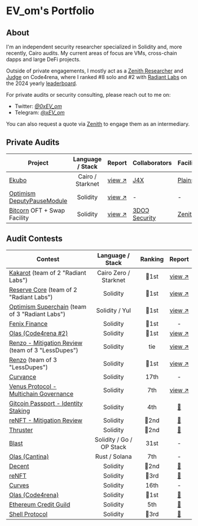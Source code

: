 # EV_om's Portfolio

## About

I'm an independent security researcher specialized in Solidity and, more recently, Cairo audits. My current areas of focus are VMs, cross-chain dapps and large DeFi projects.

Outside of private engagements, I mostly act as a [Zenith Researcher](https://code4rena.com/zenith) and [Judge](https://docs.code4rena.com/roles/judges) on Code4rena, where I ranked #8 solo and #2 with [Radiant Labs](https://code4rena.com/@RadiantLabs) on the 2024 yearly [leaderboard](https://code4rena.com/leaderboard?timeframe=2024).

For private audits or security consulting, please reach out to me on:

- Twitter: [*@0xEV_om*](https://twitter.com/0xEV_om) 
- Telegram: [*@xEV_om*](https://t.me/xEV_om)

You can also request a quote via [Zenith](https://www.zenith.security/) to engage them as an intermediary.

## Private Audits

| Project | Language / Stack | Report | Collaborators | Facilitator |
| - | :-: | :-: | - | - |
| [Ekubo](https://ekubo.org/) | Cairo / Starknet | [view ↗](https://315464330-files.gitbook.io/~/files/v0/b/gitbook-x-prod.appspot.com/o/spaces%2FTLfgXtzlwI2fzDVFEifT%2Fuploads%2FpJYdg1jp3g9ut87p5Emq%2Fplainshift%20ekubo.pdf?alt=media&token=1a51726d-1fcc-411a-ae1d-949e90f7e2e0) | [J4X](https://cantina.xyz/u/J4X98) | [Plainshift](https://plainshift.io/) |
| [Optimism DeputyPauseModule](https://github.com/ethereum-optimism/optimism/commit/2f17e6b67c61de5d8073d556272796d201bc740b) | Solidity | [view ↗](https://github.com/ethereum-optimism/optimism/blob/develop/docs/security-reviews/2024_12-DPM-EVom.pdf) | - | - |
| [Bitcorn](https://x.com/use_corn) OFT + Swap Facility | Solidity | [view ↗](https://github.com/usecorn/audits/blob/main/bitcorn/Zenith-Bitcorn-OFT-Swap-Facility.pdf) | [3DOↃ Security](https://3doc.fr/) | [Zenith](https://www.zenith.security/) |

## Audit Contests

| Contest | Language / Stack | Ranking | Report |
| - | :-: | :-: | :-: |
| [Kakarot](https://code4rena.com/audits/2024-09-kakarot) (team of 2 "Radiant Labs") | Cairo Zero / Starknet | 🥇1st | [view ↗](https://code4rena.com/reports/2024-09-kakarot) |
| [Reserve Core](https://code4rena.com/audits/2024-07-reserve-core) (team of 2 "Radiant Labs") | Solidity | 🥇1st | [view ↗](https://code4rena.com/reports/2024-07-reserve) |
| [Optimism Superchain](https://code4rena.com/audits/2024-07-optimism-superchain) (team of 3 "Radiant Labs") | Solidity / Yul | 🥇1st | [view ↗](https://code4rena.com/reports/2024-07-optimism) |
| [Fenix Finance](https://app.hats.finance/audit-competitions/fenix-0x9d7765a7ebd5b6322a30797a44a5428531970d3d/leaderboard) | Solidity | 🥇1st | - |
| [Olas (Code4rena #2)](https://code4rena.com/audits/2024-05-olas) | Solidity | 🥇1st | [view ↗](https://code4rena.com/reports/2024-05-olas) |
| [Renzo - Mitigation Review](https://code4rena.com/audits/2024-06-renzo-mitigation-review) (team of 3 "LessDupes") | Solidity | tie | [view ↗](https://code4rena.com/reports/2024-04-renzo#mitigation-review) |
| [Renzo](https://code4rena.com/audits/2024-04-renzo) (team of 3 "LessDupes") | Solidity | 🥇1st | [view ↗](https://code4rena.com/reports/2024-04-renzo) |
| [Curvance](https://cantina.xyz/competitions/ac757733-81a4-43c7-8f49-17c5b135cdff) | Solidity | 17th | - |
| [Venus Protocol - Multichain Governance](https://cantina.xyz/competitions/ddf86a5c-6f63-430f-aadc-d8742b4b1bcf) | Solidity | 7th | [view ↗](https://cantina.xyz/portfolio/a1f77756-21c4-43ae-a210-2ebd014d221f) |
| [Gitcoin Passport - Identity Staking](https://code4rena.com/audits/2024-03-gitcoin-passport-identity-staking-invitational) | Solidity | 4th | [📄](code4rena/2024-03-gitcoin.md) |
| [reNFT - Mitigation Review](https://code4rena.com/audits/2024-02-renft-mitigation-review) | Solidity | 🥈2nd | [📄](code4rena/2024-02-renft-mitigation.md) |
| [Thruster](https://code4rena.com/audits/2024-02-thruster-invitational) | Solidity | 🥈2nd | [📄](code4rena/2024-02-thruster.md) |
| [Blast](https://cantina.xyz/competitions/c90131b4-5c7c-4ebc-a1f3-8002d219bfe0) | Solidity / Go / OP Stack | 31st | - |
| [Olas (Cantina)](https://cantina.xyz/competitions/829164bf-7fba-4b84-a6b8-76652205bd97) | Rust / Solana | 7th | - |
| [Decent](https://code4rena.com/audits/2024-01-decent) | Solidity | 🥈2nd | [📄](code4rena/2024-01-decent.md) |
| [reNFT](https://code4rena.com/audits/2024-01-renft) | Solidity | 🥉3rd | [📄](code4rena/2024-02-renft.md) |
| [Curves](https://code4rena.com/audits/2024-01-curves) | Solidity | 16th | - |
| [Olas (Code4rena)](https://code4rena.com/audits/2023-12-olas) | Solidity | 🥇1st | [📄](code4rena/2023-12-autonolas.md) |
| [Ethereum Credit Guild](https://code4rena.com/audits/2023-12-ethereum-credit-guild) | Solidity | 5th | [📄](code4rena/2023-12-ethereumcreditguild.md) |
| [Shell Protocol](https://code4rena.com/audits/2023-11-shell-protocol) | Solidity | 🥉3rd | [📄](code4rena/2023-11-shellprotocol.md) |
